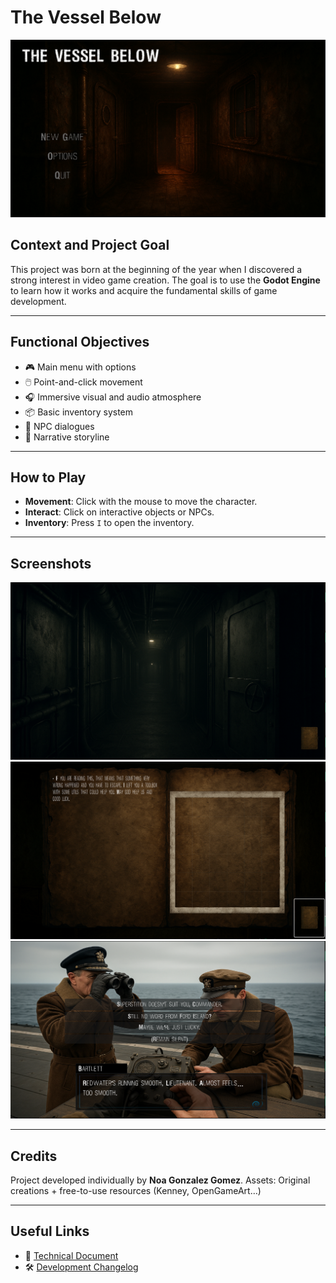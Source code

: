 # The Vessel Below

![Image Placeholder – Game Menu](images/menu_placeholder.png)

## Context and Project Goal

This project was born at the beginning of the year when I discovered a strong interest in video game creation. The goal is to use the **Godot Engine** to learn how it works and acquire the fundamental skills of game development.

---

## Functional Objectives

- 🎮 Main menu with options
- 🖱️ Point-and-click movement
- 🎧 Immersive visual and audio atmosphere
- 📦 Basic inventory system
- 💬 NPC dialogues
- 📖 Narrative storyline

---

## How to Play

- **Movement**: Click with the mouse to move the character.
- **Interact**: Click on interactive objects or NPCs.
- **Inventory**: Press `I` to open the inventory.

---

## Screenshots

![Image Placeholder – Gameplay](images/gameplay_placeholder.png)
![Image Placeholder – Inventory](images/inventory_placeholder.png)
![Image Placeholder – Dialogue](images/dialogue_placeholder.png)


---

## Credits

Project developed individually by **Noa Gonzalez Gomez**.
Assets: Original creations + free-to-use resources (Kenney, OpenGameArt…)

---

## Useful Links

- 📄 [Technical Document](./TECHNICAL_DOC.md)
- 🛠️ [Development Changelog](./STRUCT_CHANGELOG.md)

